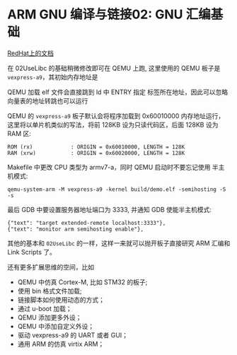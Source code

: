 # ARM GNU 编译与链接02: GNU 汇编基础

[RedHat上的文档](http://web.mit.edu/rhel-doc/3/rhel-as-en-3/index.html)

在 02UseLibc 的基础稍微修改即可在 QEMU 上跑, 这里使用的 QEMU 板子是 `vexpress-a9`，其初始内存地址是 

QEMU 加载 elf 文件会直接跳到 ld 中 ENTRY 指定 标签所在地址，因此可以忽略向量表的地址转跳也可以运行

QEMU 的 `vexpress-a9` 板子默认会将程序加载到 0x60010000 内存地址运行，这里将以单片机类似的写法，将前 128KB 设为只读代码区，后面 128KB 设为 RAM 区:

```
ROM (rx)            : ORIGIN = 0x60010000, LENGTH = 128K
RAM (xrw)           : ORIGIN = 0x60020000, LENGTH = 128K
```

Makefile 中更改 CPU 类型为 armv7-a，同时 QEMU 启动时不要忘记使用 半主机模式:

```
qemu-system-arm -M vexpress-a9 -kernel build/demo.elf -semihosting -S -s
```

最后 GDB 中要设置服务器地址端口为 3333, 并通知 GDB 使能半主机模式:

```
{"text": "target extended-remote localhost:3333"},
{"text": "monitor arm semihosting enable"},
```

其他的基本和 `02UseLibc` 的一样，这样一来就可以抛开板子直接研究 ARM 汇编和 Link Scripts 了。

还有更多扩展思维的空间，比如 

* QEMU 中仿真 Cortex-M, 比如 STM32 的板子;
* 使用 bin 格式文件加载;
* 链接脚本如何使用动态的方式；
* 通过 u-boot 加载；
* QEMU 添加更多外设；
* QEMU 中添加自定义外设；
* 驱动 vexpress-a9 的 UART 或者 GUI；
* 通用 ARM 的仿真 virtix ARM；
